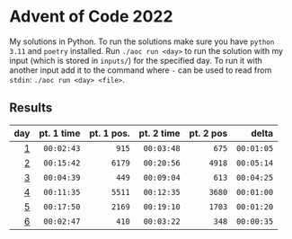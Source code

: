 # Advent of Code 2022

My solutions in Python. To run the solutions make sure you have `python 3.11` and `poetry` installed. Run `./aoc run <day>` to run the solution with my input (which is stored in `inputs/`) for the specified day. To run it with another input add it to the command where `-` can be used to read from `stdin`: `./aoc run <day> <file>`.

## Results

|                 day | pt. 1 time | pt. 1 pos. | pt. 2 time | pt. 2 pos |      delta |
| ------------------: | ---------: | ---------: | ---------: | --------: | ---------: |
| [1](aoc_2022/day01) | `00:02:43` |      `915` | `00:03:48` |     `675` | `00:01:05` |
| [2](aoc_2022/day02) | `00:15:42` |     `6179` | `00:20:56` |    `4918` | `00:05:14` |
| [3](aoc_2022/day03) | `00:04:39` |      `449` | `00:09:04` |     `613` | `00:04:25` |
| [4](aoc_2022/day04) | `00:11:35` |     `5511` | `00:12:35` |    `3680` | `00:01:00` |
| [5](aoc_2022/day05) | `00:17:50` |     `2169` | `00:19:10` |    `1703` | `00:01:20` |
| [6](aoc_2022/day06) | `00:02:47` |      `410` | `00:03:22` |     `348` | `00:00:35` |
